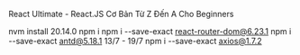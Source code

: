 React Ultimate - React.JS Cơ Bản Từ Z Đến A Cho Beginners

nvm install 20.14.0
npm i
npm i --save-exact react-router-dom@6.23.1
npm i --save-exact antd@5.18.1 13/7 - 19/7
npm i --save-exact axios@1.7.2
